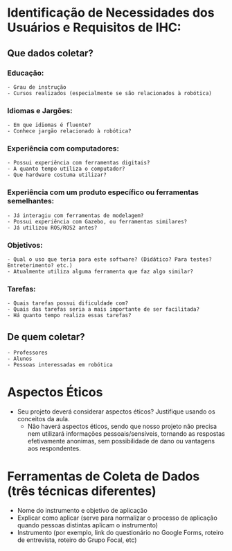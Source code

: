 # Identificação de Necessidades dos Usuários e Requisitos de IHC:
  ## Que dados coletar?
  ### Educação:     
    - Grau de instrução  
    - Cursos realizados (especialmente se são relacionados à robótica)  
    
  ### Idiomas e Jargões:    
    - Em que idiomas é fluente?  
    - Conhece jargão relacionado à robótica?  
    
  ### Experiência com computadores:   
    - Possui experiência com ferramentas digitais?  
    - A quanto tempo utiliza o computador?  
    - Que hardware costuma utilizar?  
    
  ### Experiência com um produto específico ou ferramentas semelhantes:  
    - Já interagiu com ferramentas de modelagem?   
    - Possui experiência com Gazebo, ou ferramentas similares?  
    - Já utilizou ROS/ROS2 antes?  
  
  ### Objetivos:  
    - Qual o uso que teria para este software? (Didático? Para testes? Entreterimento? etc.)  
    - Atualmente utiliza alguma ferramenta que faz algo similar?  
  
  ### Tarefas:  
    - Quais tarefas possui dificuldade com?  
    - Quais das tarefas seria a mais importante de ser facilitada?  
    - Há quanto tempo realiza essas tarefas?
  
 ## De quem coletar?
    - Professores
    - Alunos
    - Pessoas interessadas em robótica

# Aspectos Éticos
- Seu projeto deverá considerar aspectos éticos? Justifique usando os conceitos da aula.  
    - Não haverá aspectos éticos, sendo que nosso projeto não precisa nem utilizará informações pessoais/sensíveis, tornando as respostas efetivamente anonimas, sem possibilidade de dano ou vantagens aos respondentes.    

# Ferramentas de Coleta de Dados (três técnicas diferentes)
- Nome do instrumento e objetivo de aplicação
- Explicar como aplicar (serve para normalizar o processo de aplicação quando pessoas distintas aplicam o instrumento)
- Instrumento (por exemplo, link do questionário no Google Forms, roteiro de entrevista, roteiro do Grupo Focal, etc)
  











